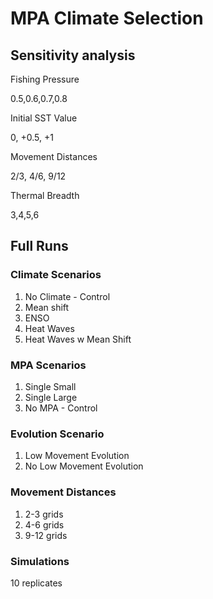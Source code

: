 # MPA Climate Selection

## Sensitivity analysis

Fishing Pressure

0.5,0.6,0.7,0.8

Initial SST Value

0, +0.5, +1

Movement Distances

2/3, 4/6, 9/12

Thermal Breadth

3,4,5,6

## Full Runs

### Climate Scenarios

1. No Climate - Control
2. Mean shift
3. ENSO
4. Heat Waves
5. Heat Waves w Mean Shift

### MPA Scenarios

1. Single Small 
2. Single Large
3. No MPA - Control

### Evolution Scenario

1. Low Movement Evolution
2. No Low Movement Evolution

### Movement Distances

1. 2-3 grids
2. 4-6 grids
3. 9-12 grids

### Simulations

10 replicates 
